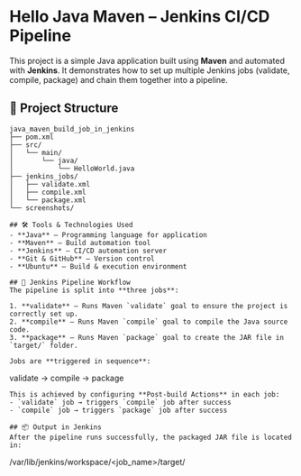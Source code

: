# Hello Java Maven – Jenkins CI/CD Pipeline

This project is a simple Java application built using **Maven** and automated with **Jenkins**. It demonstrates how to set up multiple Jenkins jobs (validate, compile, package) and chain them together into a pipeline.

## 📂 Project Structure
```
java_maven_build_job_in_jenkins
├── pom.xml                
├── src/
│   └── main/
│       └── java/
│           └── HelloWorld.java
├── jenkins_jobs/         
│   ├── validate.xml
│   ├── compile.xml
│   └── package.xml
└── screenshots/       

## 🛠️ Tools & Technologies Used
- **Java** – Programming language for application
- **Maven** – Build automation tool
- **Jenkins** – CI/CD automation server
- **Git & GitHub** – Version control
- **Ubuntu** – Build & execution environment

## 🔄 Jenkins Pipeline Workflow
The pipeline is split into **three jobs**:

1. **validate** – Runs Maven `validate` goal to ensure the project is correctly set up.
2. **compile** – Runs Maven `compile` goal to compile the Java source code.
3. **package** – Runs Maven `package` goal to create the JAR file in `target/` folder.

Jobs are **triggered in sequence**:
```
validate → compile → package
```
This is achieved by configuring **Post-build Actions** in each job:
- `validate` job → triggers `compile` job after success
- `compile` job → triggers `package` job after success

## 📦 Output in Jenkins
After the pipeline runs successfully, the packaged JAR file is located in:
```
/var/lib/jenkins/workspace/<job_name>/target/
```


